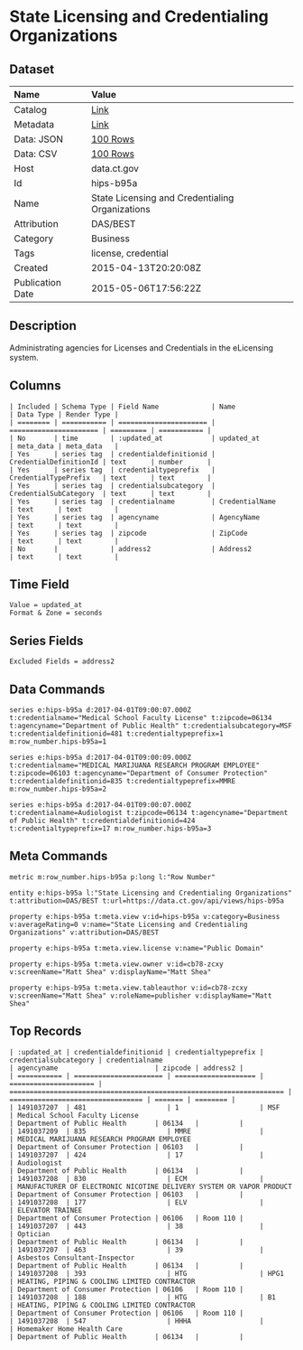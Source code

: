 # State Licensing and Credentialing Organizations

## Dataset

| Name | Value |
| :--- | :---- |
| Catalog | [Link](https://catalog.data.gov/dataset/state-licensing-and-credentialing-organizations) |
| Metadata | [Link](https://data.ct.gov/api/views/hips-b95a) |
| Data: JSON | [100 Rows](https://data.ct.gov/api/views/hips-b95a/rows.json?max_rows=100) |
| Data: CSV | [100 Rows](https://data.ct.gov/api/views/hips-b95a/rows.csv?max_rows=100) |
| Host | data.ct.gov |
| Id | hips-b95a |
| Name | State Licensing and Credentialing Organizations |
| Attribution | DAS/BEST |
| Category | Business |
| Tags | license, credential |
| Created | 2015-04-13T20:20:08Z |
| Publication Date | 2015-05-06T17:56:22Z |

## Description

Administrating agencies for Licenses and Credentials in the eLicensing system.

## Columns

```ls
| Included | Schema Type | Field Name             | Name                   | Data Type | Render Type |
| ======== | =========== | ====================== | ====================== | ========= | =========== |
| No       | time        | :updated_at            | updated_at             | meta_data | meta_data   |
| Yes      | series tag  | credentialdefinitionid | CredentialDefinitionId | text      | number      |
| Yes      | series tag  | credentialtypeprefix   | CredentialTypePrefix   | text      | text        |
| Yes      | series tag  | credentialsubcategory  | CredentialSubCategory  | text      | text        |
| Yes      | series tag  | credentialname         | CredentialName         | text      | text        |
| Yes      | series tag  | agencyname             | AgencyName             | text      | text        |
| Yes      | series tag  | zipcode                | ZipCode                | text      | text        |
| No       |             | address2               | Address2               | text      | text        |
```

## Time Field

```ls
Value = updated_at
Format & Zone = seconds
```

## Series Fields

```ls
Excluded Fields = address2
```

## Data Commands

```ls
series e:hips-b95a d:2017-04-01T09:00:07.000Z t:credentialname="Medical School Faculty License" t:zipcode=06134 t:agencyname="Department of Public Health" t:credentialsubcategory=MSF t:credentialdefinitionid=481 t:credentialtypeprefix=1 m:row_number.hips-b95a=1

series e:hips-b95a d:2017-04-01T09:00:09.000Z t:credentialname="MEDICAL MARIJUANA RESEARCH PROGRAM EMPLOYEE" t:zipcode=06103 t:agencyname="Department of Consumer Protection" t:credentialdefinitionid=835 t:credentialtypeprefix=MMRE m:row_number.hips-b95a=2

series e:hips-b95a d:2017-04-01T09:00:07.000Z t:credentialname=Audiologist t:zipcode=06134 t:agencyname="Department of Public Health" t:credentialdefinitionid=424 t:credentialtypeprefix=17 m:row_number.hips-b95a=3
```

## Meta Commands

```ls
metric m:row_number.hips-b95a p:long l:"Row Number"

entity e:hips-b95a l:"State Licensing and Credentialing Organizations" t:attribution=DAS/BEST t:url=https://data.ct.gov/api/views/hips-b95a

property e:hips-b95a t:meta.view v:id=hips-b95a v:category=Business v:averageRating=0 v:name="State Licensing and Credentialing Organizations" v:attribution=DAS/BEST

property e:hips-b95a t:meta.view.license v:name="Public Domain"

property e:hips-b95a t:meta.view.owner v:id=cb78-zcxy v:screenName="Matt Shea" v:displayName="Matt Shea"

property e:hips-b95a t:meta.view.tableauthor v:id=cb78-zcxy v:screenName="Matt Shea" v:roleName=publisher v:displayName="Matt Shea"
```

## Top Records

```ls
| :updated_at | credentialdefinitionid | credentialtypeprefix | credentialsubcategory | credentialname                                                       | agencyname                        | zipcode | address2 | 
| =========== | ====================== | ==================== | ===================== | ==================================================================== | ================================= | ======= | ======== | 
| 1491037207  | 481                    | 1                    | MSF                   | Medical School Faculty License                                       | Department of Public Health       | 06134   |          | 
| 1491037209  | 835                    | MMRE                 |                       | MEDICAL MARIJUANA RESEARCH PROGRAM EMPLOYEE                          | Department of Consumer Protection | 06103   |          | 
| 1491037207  | 424                    | 17                   |                       | Audiologist                                                          | Department of Public Health       | 06134   |          | 
| 1491037208  | 830                    | ECM                  |                       | MANUFACTURER OF ELECTRONIC NICOTINE DELIVERY SYSTEM OR VAPOR PRODUCT | Department of Consumer Protection | 06103   |          | 
| 1491037208  | 177                    | ELV                  |                       | ELEVATOR TRAINEE                                                     | Department of Consumer Protection | 06106   | Room 110 | 
| 1491037207  | 443                    | 38                   |                       | Optician                                                             | Department of Public Health       | 06134   |          | 
| 1491037207  | 463                    | 39                   |                       | Asbestos Consultant-Inspector                                        | Department of Public Health       | 06134   |          | 
| 1491037208  | 393                    | HTG                  | HPG1                  | HEATING, PIPING & COOLING LIMITED CONTRACTOR                         | Department of Consumer Protection | 06106   | Room 110 | 
| 1491037208  | 188                    | HTG                  | B1                    | HEATING, PIPING & COOLING LIMITED CONTRACTOR                         | Department of Consumer Protection | 06106   | Room 110 | 
| 1491037208  | 547                    | HHHA                 |                       | Homemaker Home Health Care                                           | Department of Public Health       | 06134   |          | 
```